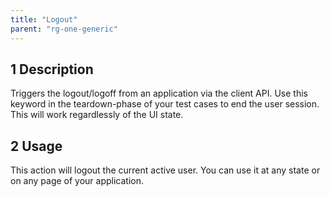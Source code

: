 ```yaml
---
title: "Logout"
parent: "rg-one-generic"
---
```


## 1 Description

Triggers the logout/logoff from an application via the client API.
Use this keyword in the teardown-phase of your test cases to end the user session.
This will work regardlessly of the UI state.

## 2 Usage

This action will logout the current active user. You can use it at any state or on any page of your application.
